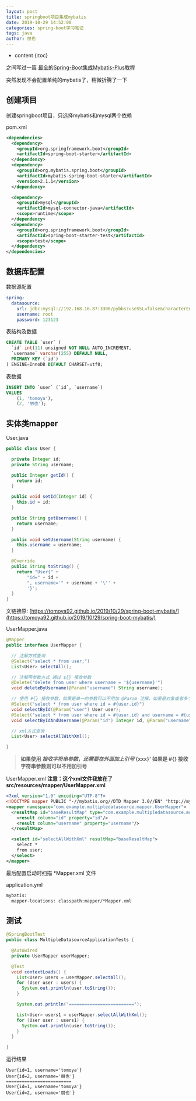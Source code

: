 ```yaml
---
layout: post
title: springboot项目集成mybatis
date: 2019-10-29 14:52:00
categories: spring-boot学习笔记
tags: java
author: 朋也
---
```


* content
{:toc}

之间写过一篇 [最全的Spring-Boot集成Mybatis-Plus教程](https://tomoya92.github.io/2019/04/15/spring-boot-mybatis-plus-tutorial/)

突然发现不会配置单纯的mybatis了，稍微折腾了一下






## 创建项目

创建springboot项目，只选择mybatis和mysql两个依赖

pom.xml

```xml
<dependencies>
  <dependency>
    <groupId>org.springframework.boot</groupId>
    <artifactId>spring-boot-starter</artifactId>
  </dependency>
  <dependency>
    <groupId>org.mybatis.spring.boot</groupId>
    <artifactId>mybatis-spring-boot-starter</artifactId>
    <version>2.1.1</version>
  </dependency>

  <dependency>
    <groupId>mysql</groupId>
    <artifactId>mysql-connector-java</artifactId>
    <scope>runtime</scope>
  </dependency>
  <dependency>
    <groupId>org.springframework.boot</groupId>
    <artifactId>spring-boot-starter-test</artifactId>
    <scope>test</scope>
  </dependency>
</dependencies>
```

## 数据库配置

数据源配置

```yml
spring:
  datasource:
    url: jdbc:mysql://192.168.16.87:3306/pybbs?useSSL=false&characterEncoding=utf8&serverTimezone=Asia/Shanghai
    username: root
    password: 123123
```

表结构及数据

```sql
CREATE TABLE `user` (
  `id` int(11) unsigned NOT NULL AUTO_INCREMENT,
  `username` varchar(255) DEFAULT NULL,
  PRIMARY KEY (`id`)
) ENGINE=InnoDB DEFAULT CHARSET=utf8;
```

表数据

```sql
INSERT INTO `user` (`id`, `username`)
VALUES
	(1, 'tomoya'),
	(2, '朋也');
```

## 实体类mapper

User.java

```java
public class User {

  private Integer id;
  private String username;

  public Integer getId() {
    return id;
  }

  public void setId(Integer id) {
    this.id = id;
  }

  public String getUsername() {
    return username;
  }

  public void setUsername(String username) {
    this.username = username;
  }

  @Override
  public String toString() {
    return "User{" +
        "id=" + id +
        ", username='" + username + '\'' +
        '}';
  }
}
```

文链接原: [https://tomoya92.github.io/2019/10/29/spring-boot-mybatis/](https://tomoya92.github.io/2019/10/29/spring-boot-mybatis/)

UserMapper.java

```java
@Mapper
public interface UserMapper {

  // 注解方式查询
  @Select("select * from user;")
  List<User> selectAll();

  // 注解带参数方式 通过 ${} 接收参数
  @Delete("delete from user where username = '${username}'")
  void deleteByUsername(@Param("username") String username);

  // 使用 #{} 接收参数，如果是单一的参数可以不用加 @Param 注解，如果是对象或者多个参数，就需要加上 @Param 注解
  @Select("select * from user where id = #{user.id}")
  void selectById(@Param("user") User user);
  @Select("select * from user where id = #{user.id} and username = #{username}")
  void selectByIdAndUsername(@Param("id") Integer id, @Param("username") String username);

  // xml方式查询
  List<User> selectAllWithXml();

}
```

> **如果使用 ${} 接收字符串参数，还需要在外面加上引号 '${xxx}' 如果是 #{} 接收字符串参数则可以不用加引号**

UserMapper.xml **注意：这个xml文件我放在了 src/resources/mapper/UserMapper.xml**

```xml
<?xml version="1.0" encoding="UTF-8"?>
<!DOCTYPE mapper PUBLIC "-//mybatis.org//DTD Mapper 3.0//EN" "http://mybatis.org/dtd/mybatis-3-mapper.dtd">
<mapper namespace="com.example.multipledatasource.mapper.UserMapper">
  <resultMap id="baseResultMap" type="com.example.multipledatasource.model.User">
    <result column="id" property="id"/>
    <result column="username" property="username"/>
  </resultMap>

  <select id="selectAllWithXml" resultMap="baseResultMap">
    select *
    from user;
  </select>
</mapper>
```

最后配置启动时扫描 *Mapper.xml 文件

application.yml

```xml
mybatis:
  mapper-locations: classpath:mapper/*Mapper.xml
```

## 测试

```java
@SpringBootTest
public class MultipleDatasourceApplicationTests {

  @Autowired
  private UserMapper userMapper;

  @Test
  void contextLoads() {
    List<User> users = userMapper.selectAll();
    for (User user : users) {
      System.out.println(user.toString());
    }

    System.out.println("=========================");

    List<User> users1 = userMapper.selectAllWithXml();
    for (User user : users1) {
      System.out.println(user.toString());
    }
  }

}
```

运行结果

```log
User{id=1, username='tomoya'}
User{id=2, username='朋也'}
=========================
User{id=1, username='tomoya'}
User{id=2, username='朋也'}
```
